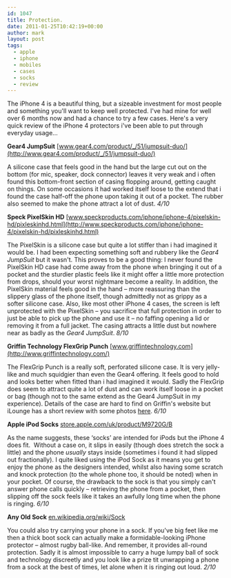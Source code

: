 ```yaml
---
id: 1047
title: Protection.
date: 2011-01-25T10:42:19+00:00
author: mark
layout: post
tags:
  - apple
  - iphone
  - mobiles
  - cases
  - socks
  - review
---
```

The iPhone 4 is a beautiful thing, but a sizeable investment for most people and something you'll want to keep well protected. I've had mine for well over 6 months now and had a chance to try a few cases. Here's a very quick review of the iPhone 4 protectors i've been able to put through everyday usage&#8230;

**Gear4 JumpSuit**
[www.gear4.com/product/_/51/jumpsuit-duo/](http://www.gear4.com/product/_/51/jumpsuit-duo/)

A silicone case that feels good in the hand but the large cut out on the bottom (for mic, speaker, dock connector) leaves it very weak and i often found this bottom-front section of casing flopping around, getting caught on things. On some occasions it had worked itself loose to the extend that i found the case half-off the phone upon taking it out of a pocket. The rubber also seemed to make the phone attract a lot of dust. _4/10_

**Speck PixelSkin HD**
[www.speckproducts.com/iphone/iphone-4/pixelskin-hd/pixleskinhd.html](http://www.speckproducts.com/iphone/iphone-4/pixelskin-hd/pixleskinhd.html)

The PixelSkin is a silicone case but quite a lot stiffer than i had imagined it would be. I had been expecting something soft and rubbery like the _Gear4 JumpSuit_ but it wasn't. This proves to be a good thing: I never found the PixelSkin HD case had come away from the phone when bringing it out of a pocket and the sturdier plastic feels like it might offer a little more protection from drops, should your worst nightmare become a reality. In addition, the PixelSkin material feels good in the hand &#8211; more reassuring than the slippery glass of the phone itself, though admittedly not as grippy as a softer silicone case. Also, like most other iPhone 4 cases, the screen is left unprotected with the PixelSkin &#8211; you sacrifice that full protection in order to just be able to pick up the phone and use it &#8211; no faffing opening a lid or removing it from a full jacket. The casing attracts a little dust but nowhere near as badly as the _Gear4 JumpSuit_. _8/10_

**Griffin Technology FlexGrip Punch**
[www.griffintechnology.com](http://www.griffintechnology.com/)

The FlexGrip Punch is a really soft, perforated silicone case. It is very jelly-like and much squidgier than even the Gear4 offering. It feels good to hold and looks better when fitted than i had imagined it would. Sadly the FlexGrip does seem to attract quite a lot of dust and can work itself loose in a pocket or bag (though not to the same extend as the Gear4 JumpSuit in my experience). Details of the case are hard to find on Griffin's website but iLounge has a short review with some photos [here](http://www.ilounge.com/index.php/reviews/entry/griffin-perforated-silicone-case-flexgrip-punch-for-iphone-4/). _6/10_

**Apple iPod Socks**
[store.apple.com/uk/product/M9720G/B](http://store.apple.com/uk/product/M9720G/B)

As the name suggests, these &#8216;socks&#8217; are intended for iPods but the iPhone 4 does fit.  Without a case on, it slips in easily (though does stretch the sock a little) and the phone _usually_ stays inside (sometimes i found it had slipped out fractionally). I quite liked using the iPod Sock as it means you get to enjoy the phone as the designers intended, whilst also having some scratch and knock protection (to the whole phone too, it should be noted) when in your pocket. Of course, the drawback to the sock is that you simply can't answer phone calls quickly &#8211; retrieving the phone from a pocket, then slipping off the sock feels like it takes an awfully long time when the phone is ringing. _6/10_

**Any Old Sock**
[en.wikipedia.org/wiki/Sock](http://en.wikipedia.org/wiki/Sock)

You could also try carrying your phone in a sock. If you've big feet like me then a thick boot sock can actually make a formidable-looking iPhone protector &#8211; almost rugby ball-like. And remember, it provides all-round protection. Sadly it is almost impossible to carry a huge lumpy ball of sock and technology discreetly and you look like a prize tit unwrapping a phone from a sock at the best of times, let alone when it is ringing out loud. _2/10_
